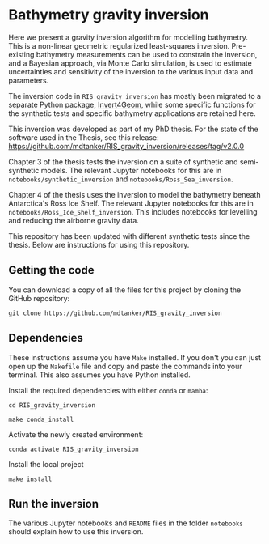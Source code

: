 # Bathymetry gravity inversion

Here we present a gravity inversion algorithm for modelling bathymetry. This is a non-linear geometric regularized least-squares inversion. Pre-existing bathymetry measurements can be used to constrain the inversion, and a Bayesian approach, via Monte Carlo simulation, is used to estimate uncertainties and sensitivity of the inversion to the various input data and parameters.

The inversion code in `RIS_gravity_inversion` has mostly been migrated to a separate Python package, [Invert4Geom](https://github.com/mdtanker/invert4geom), while some specific functions for the synthetic tests and specific bathymetry applications are retained here.

This inversion was developed as part of my PhD thesis. For the state of the software used in the Thesis, see this release: https://github.com/mdtanker/RIS_gravity_inversion/releases/tag/v2.0.0

Chapter 3 of the thesis tests the inversion on a suite of synthetic and semi-synthetic models. The relevant Jupyter notebooks for this are in `notebooks/synthetic_inversion` and `notebooks/Ross_Sea_inversion`.

Chapter 4 of the thesis uses the inversion to model the bathymetry beneath Antarctica's Ross Ice Shelf. The relevant Jupyter notebooks for this are in `notebooks/Ross_Ice_Shelf_inversion`. This includes notebooks for levelling and reducing the airborne gravity data.

This repository has been updated with different synthetic tests since the thesis.
Below are instructions for using this repository.

## Getting the code

You can download a copy of all the files for this project by cloning the GitHub repository:

    git clone https://github.com/mdtanker/RIS_gravity_inversion

## Dependencies

These instructions assume you have `Make` installed. If you don't you can just open up the `Makefile` file and copy and paste the commands into your terminal. This also assumes you have Python installed.

Install the required dependencies with either `conda` or `mamba`:

    cd RIS_gravity_inversion

    make conda_install

Activate the newly created environment:

    conda activate RIS_gravity_inversion

Install the local project

    make install


## Run the inversion

The various Jupyter notebooks and `README` files in the folder `notebooks` should explain how to use this inversion.
